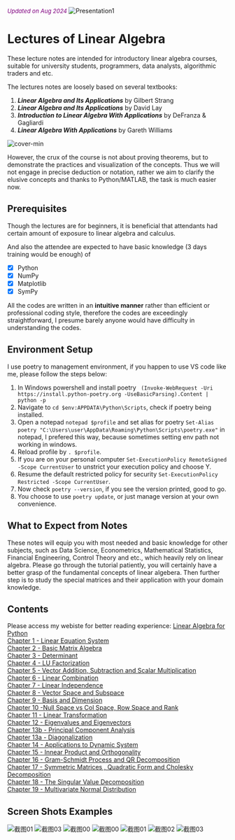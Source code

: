 <font color='purple' size=2.5><i>Updated on Aug 2024</i></font>
![Presentation1](https://user-images.githubusercontent.com/59842360/159695863-678be5bc-d146-4340-9592-003ad93241e1.jpg)
# Lectures of Linear Algebra

These lecture notes are intended for introductory linear algebra courses, suitable for university students, programmers, data analysts, algorithmic traders and etc. 

The lectures notes are loosely based on several textbooks:

1. <b><i>Linear Algebra and Its Applications</i></b> by Gilbert Strang 
2. <b><i>Linear Algebra and Its Applications</i></b> by David Lay 
3. <b><i>Introduction to Linear Algebra With Applications</i></b> by DeFranza & Gagliardi
4. <b><i>Linear Algebra With Applications</i></b> by Gareth Williams

![cover-min](https://user-images.githubusercontent.com/59842360/83939172-64df6c00-a7e3-11ea-80b1-058af696d5a3.png)

However, the crux of the course is not about proving theorems, but to demonstrate the practices and visualization of the concepts. Thus we will not engage in precise deduction or notation, rather we aim to clarify the elusive concepts and thanks to Python/MATLAB, the task is much easier now.

## Prerequisites
Though the lectures are for beginners, it is beneficial that attendants had certain amount of exposure to linear algebra and calculus.

And also the attendee are expected to have basic knowledge (3 days training would be enough) of 
- [x] Python
- [x] NumPy
- [x] Matplotlib
- [x] SymPy

All the codes are written in an <b>intuitive manner</b> rather than efficient or professional coding style, therefore the codes are exceedingly straightforward, I presume barely anyone would have difficulty in understanding the codes.

## Environment Setup
I use poetry to management environment, if you happen to use VS code like me, please follow the steps below:
1. In Windows powershell and install poetry ``` (Invoke-WebRequest -Uri https://install.python-poetry.org -UseBasicParsing).Content | python -p```
2. Navigate to ```cd $env:APPDATA\Python\Scripts```, check if poetry being installed.
3. Open a notepad ```notepad $profile``` and set alias for poetry ```Set-Alias poetry "C:\Users\user\AppData\Roaming\Python\Scripts\poetry.exe"``` in notepad, I prefered this way, because sometimes setting env path not working in windows.
4. Reload profile by ```. $profile```.
5. If you are on your personal computer ```Set-ExecutionPolicy RemoteSigned -Scope CurrentUser``` to unstrict your execution policy and choose Y.
6. Resume the default restricted policy for security ```Set-ExecutionPolicy Restricted -Scope CurrentUser```.
7. Now check ```poetry --version```, if you see the version printed, good to go.
8. You choose to use ```poetry update```, or just manage version at your own convenience.

## What to Expect from Notes
These notes will equip you with most needed and basic knowledge for other subjects, such as Data Science, Econometrics, Mathematical Statistics, Financial Engineering, Control Theory and etc., which heavily rely on linear algebra. Please go through the tutorial patiently, you will certainly have a better grasp of the fundamental concepts of linear algebera. Then further step is to study the special matrices and their application with your domain knowledge.  

## Contents
Please access my webiste for better reading experience: [Linear Algebra for Python](https://www.weijiechen.com/linear-algebra-with-python-book/linear-algebra-index.html)<br>
[Chapter 1 - Linear Equation System](https://www.weijiechen.com/linear-algebra-with-python-book/qmd/Chapter%201%20-%20Linear%20Equation%20System.html)<br>
[Chapter 2 - Basic Matrix Algebra](https://www.weijiechen.com/linear-algebra-with-python-book/qmd/Chapter%202%20-%20Basic%20Matrix%20Algebra.html)<br>
[Chapter 3 - Determinant](https://www.weijiechen.com/linear-algebra-with-python-book/qmd/Chapter%203%20-%20Determinant.html)<br>
[Chapter 4 - LU Factorization](https://www.weijiechen.com/linear-algebra-with-python-book/qmd/Chapter%204%20-%20LU%20Factorization.html)<br>
[Chapter 5 - Vector Addition, Subtraction and Scalar Multiplication](https://www.weijiechen.com/linear-algebra-with-python-book/qmd/Chapter%205%20-%20Vector%20Addition%2C%20Subtraction%20and%20Scalar%20Multiplication.html)<br>
[Chapter 6 - Linear Combination](https://www.weijiechen.com/linear-algebra-with-python-book/qmd/Chapter%206%20-%20Linear%20Combination.html)<br>
[Chapter 7 - Linear Independence](https://www.weijiechen.com/linear-algebra-with-python-book/qmd/Chapter%207%20-%20Linear%20Independence.html)<br>
[Chapter 8 - Vector Space and Subspace](https://www.weijiechen.com/linear-algebra-with-python-book/qmd/Chapter%208%20-%20Vector%20Space%20and%20Subspace.html)<br>
[Chapter 9 - Basis and Dimension](https://www.weijiechen.com/linear-algebra-with-python-book/qmd/Chapter%209%20-%20Basis%20and%20Dimension.html)<br>
[Chapter 10 -Null Space vs Col Space, Row Space and Rank](https://www.weijiechen.com/linear-algebra-with-python-book/qmd/Chapter%2010%20-Null%20Space%20vs%20Col%20Space%2C%20Row%20Space%20and%20Rank.html)<br>
[Chapter 11 - Linear Transformation](https://www.weijiechen.com/linear-algebra-with-python-book/qmd/Chapter%2011%20-%20Linear%20Transformation.html)<br>
[Chapter 12 - Eigenvalues and Eigenvectors](https://www.weijiechen.com/linear-algebra-with-python-book/qmd/Chapter%2012%20-%20Eigenvalues%20and%20Eigenvectors.html)<br>
[Chapter 13b - Principal Component Analysis](https://www.weijiechen.com/linear-algebra-with-python-book/qmd/Chapter%2013b%20-%20Principal%20Component%20Analysis.html)<br>
[Chapter 13a - Diagonalization](https://www.weijiechen.com/linear-algebra-with-python-book/qmd/Chapter%2013a%20-%20Diagonalization.html)<br>
[Chapter 14 - Applications to Dynamic System](https://www.weijiechen.com/linear-algebra-with-python-book/qmd/Chapter%2014%20-%20Applications%20to%20Dynamic%20System.html)<br>
[Chapter 15 - Innear Product and Orthogonality](https://www.weijiechen.com/linear-algebra-with-python-book/qmd/Chapter%2015%20-%20Innear%20Product%20and%20Orthogonality.html)<br>
[Chapter 16 - Gram-Schmidt Process and QR Decomposition](https://www.weijiechen.com/linear-algebra-with-python-book/qmd/Chapter%2016%20-%20Gram-Schmidt%20Process%20and%20QR%20Decomposition.html)<br>
[Chapter 17 - Symmetric Matrices , Quadratic Form and Cholesky Decomposition](https://www.weijiechen.com/linear-algebra-with-python-book/qmd/Chapter%2017%20-%20Symmetric%20Matrices%20%2C%20Quadratic%20Form%20and%20Cholesky%20Decomposition.html)<br>
[Chapter 18 - The Singular Value Decomposition](https://www.weijiechen.com/linear-algebra-with-python-book/qmd/Chapter%2018%20-%20The%20Singular%20Value%20Decomposition.html)<br>
[Chapter 19 - Multivariate Normal Distribution](https://www.weijiechen.com/linear-algebra-with-python-book/qmd/Chapter%2019%20-%20Multivariate%20Normal%20Distribution.html)<br>

## Screen Shots Examples
![截图01](https://user-images.githubusercontent.com/59842360/122352881-6b043e80-cf47-11eb-9ca4-8f52c93c0efa.jpg)
![截图03](https://user-images.githubusercontent.com/59842360/122352926-78212d80-cf47-11eb-9bb4-c33e03b7f085.jpg)
![截图00](https://user-images.githubusercontent.com/59842360/122352940-7b1c1e00-cf47-11eb-9f80-e26454d4baaf.jpg)
![截图00](https://user-images.githubusercontent.com/59842360/126001287-9f8de290-3940-4000-b5db-7b12d8b70005.jpg)
![截图01](https://user-images.githubusercontent.com/59842360/126001290-d342db9f-76eb-41ce-98b2-208075bd4640.jpg)
![截图02](https://user-images.githubusercontent.com/59842360/126001291-5cee0e1b-d02b-4912-9d27-65eaaff13178.jpg)
![截图03](https://user-images.githubusercontent.com/59842360/126001463-0b262316-0032-482e-bb0f-1ccbbd3a2835.jpg)
